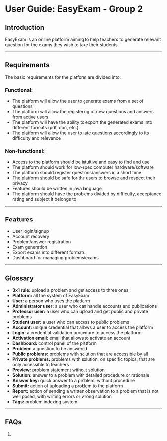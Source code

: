 # User Guide: EasyExam - Group 2

## Introduction

EasyExam is an online platform aiming to help teachers to generate relevant question for the exams they wish to take their students.

***
## Requirements

The basic requirements for the platform are divided into:

### Functional:

- The platform will allow the user to generate exams from a set of questions
- The platform will allow the registering of new questions and answers from active users
- The platform will have the ability to export the generated exams into different formats (pdf, doc, etc.)
- The platform will allow the user to rate questions accordingly to its difficulty and relevance

### Non-functional:

- Access to the platform should be intuitive and easy to find and use
- The platform should work for low-spec computer hardware/software
- The platform should register questions/answers in a short time
- The platform should be safe for the users to browse and respect their privacy
- Features should be written in java language
- The platform should have the problems divided by difficulty, acceptance rating and subject it belongs to

***
## Features

- User login/signup
- Account recovery
- Problem/answer registration
- Exam generation
- Export exams into different formats
- Dashboard for managing problems/exams

***
## Glossary

- **3x1 rule:** upload a problem and get access to three ones
- **Platform:** all the system of EasyExam
- **User:** a person who uses the platform
- **Administrator user:** a user who can handle accounts and publications
- **Professor user:** a user who can upload and get public and private problems
- **Student user:** a user who can access to public problems
- **Account:** unique credential that allows a user to access the platform
- **Login:** a credential validation procedure to access the platform
- **Activation email:** email that allows to activate an account
- **Dashboard:** control panel of the platform
- **Problem:** a question to be answered
- **Public problems:** problems with solution that are accessible by all
- **Private problems:** problems with solution, on specific topics, that are only accessible to teachers
- **Preview:** problem statement without solution
- **Solution:** answer to a problem with detailed procedure or rationale
- **Answer key:** quick answer to a problem, without procedure
- **Submit:** action of uploading a problem to the platform
- **Report:** action of sending a written observation to a problem that is not well posed, with writing errors or wrong solution
- **Tags:** problem indexing system

***
## FAQs

1.
